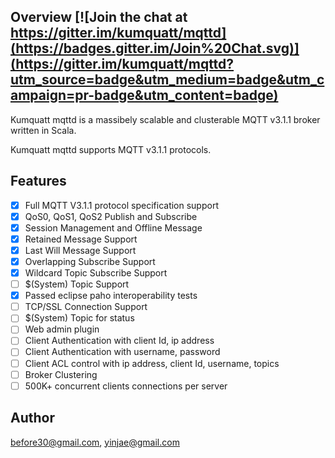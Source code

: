 ## Overview [![Join the chat at https://gitter.im/kumquatt/mqttd](https://badges.gitter.im/Join%20Chat.svg)](https://gitter.im/kumquatt/mqttd?utm_source=badge&utm_medium=badge&utm_campaign=pr-badge&utm_content=badge)

Kumquatt mqttd is a massibely scalable and clusterable MQTT v3.1.1 broker written in Scala. 

Kumquatt mqttd supports MQTT v3.1.1 protocols.

## Features

- [x] Full MQTT V3.1.1 protocol specification support
- [x] QoS0, QoS1, QoS2 Publish and Subscribe
- [x] Session Management and Offline Message
- [x] Retained Message Support
- [x] Last Will Message Support
- [x] Overlapping Subscribe Support
- [x] Wildcard Topic Subscribe Support
- [ ] $(System) Topic Support
- [x] Passed eclipse paho interoperability tests
- [ ] TCP/SSL Connection Support
- [ ] $(System) Topic for status
- [ ] Web admin plugin
- [ ] Client Authentication with client Id, ip address
- [ ] Client Authentication with username, password
- [ ] Client ACL control with ip address, client Id, username, topics
- [ ] Broker Clustering
- [ ] 500K+ concurrent clients connections per server

## Author

before30@gmail.com, yinjae@gmail.com

